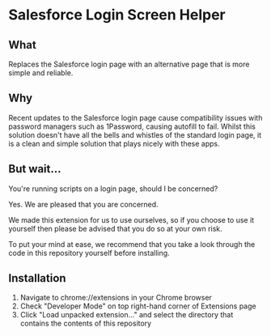 Salesforce Login Screen Helper
==============================

What
----

Replaces the Salesforce login page with an alternative page that is more simple and reliable.

Why
---

Recent updates to the Salesforce login page cause compatibility issues with password managers such as 1Password, causing autofill to fail. Whilst this solution doesn't have all the bells and whistles of the standard login page, it is a clean and simple solution that plays nicely with these apps.

But wait...
-----------

You're running scripts on a login page, should I be concerned?

Yes. We are pleased that you are concerned.

We made this extension for us to use ourselves, so if you choose to use it yourself then please be advised that you do so at your own risk.

To put your mind at ease, we recommend that you take a look through the code in this repository yourself before installing.


Installation
------------

1. Navigate to chrome://extensions in your Chrome browser
2. Check "Developer Mode" on top right-hand corner of Extensions page
3. Click "Load unpacked extension..." and select the directory that contains the contents of this repository
